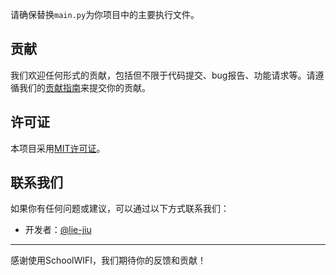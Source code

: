请确保替换`main.py`为你项目中的主要执行文件。

## 贡献

我们欢迎任何形式的贡献，包括但不限于代码提交、bug报告、功能请求等。请遵循我们的[贡献指南](CONTRIBUTING.md)来提交你的贡献。

## 许可证

本项目采用[MIT许可证](LICENSE)。

## 联系我们

如果你有任何问题或建议，可以通过以下方式联系我们：

- 开发者：[@lie-jiu](https://github.com/lie-jiu)

---

感谢使用SchoolWIFI，我们期待你的反馈和贡献！
